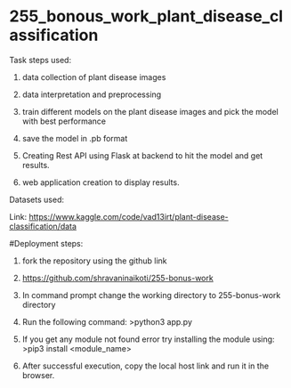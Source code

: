 # 255_bonous_work_plant_disease_classification

Task steps used:

1. data collection of plant disease images

2. data interpretation and preprocessing

3. train different models on the plant disease images and pick the model with best performance

4. save the model in .pb format 

5. Creating Rest API using Flask at backend to hit the model and get results.

6. web application creation to display results.

Datasets used: 

Link: https://www.kaggle.com/code/vad13irt/plant-disease-classification/data


#Deployment steps:

1. fork the repository using the github link

2. https://github.com/shravaninaikoti/255-bonus-work

3. In command prompt change the working directory to 255-bonus-work directory

4. Run the following command: >python3 app.py

5. If you get any module not found error try installing the module using: >pip3 install <module_name>

6. After successful execution, copy the local host link and run it in the browser.
